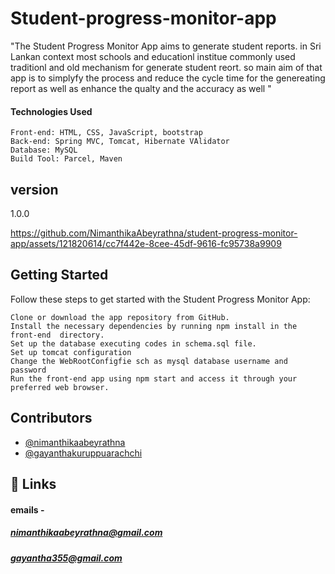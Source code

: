 
# Student-progress-monitor-app

"The Student Progress Monitor App aims to generate student reports. in Sri Lankan context most schools and educationl institue commonly used traditionl and old mechanism for generate student reort. so main aim of that app is to simplyfy the process and reduce the cycle time for the genereating report as well as enhance the qualty and the accuracy as well "

#### Technologies Used

    Front-end: HTML, CSS, JavaScript, bootstrap
    Back-end: Spring MVC, Tomcat, Hibernate VAlidator
    Database: MySQL
    Build Tool: Parcel, Maven

## version 
1.0.0


https://github.com/NimanthikaAbeyrathna/student-progress-monitor-app/assets/121820614/cc7f442e-8cee-45df-9616-fc95738a9909

## Getting Started

Follow these steps to get started with the Student Progress Monitor App:

    Clone or download the app repository from GitHub.
    Install the necessary dependencies by running npm install in the front-end  directory.
    Set up the database executing codes in schema.sql file.
    Set up tomcat configuration
    Change the WebRootConfigfie sch as mysql database username and password
    Run the front-end app using npm start and access it through your preferred web browser.

## Contributors

- [@nimanthikaabeyrathna](https://github.com/NimanthikaAbeyrathna)
- [@gayanthakuruppuarachchi](https://github.com/Gayantha250)



## 🔗 Links

#### emails - 
##### nimanthikaabeyrathna@gmail.com
##### gayantha355@gmail.com
